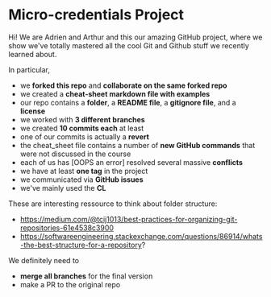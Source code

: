 # Micro-credentials Project

Hi! We are Adrien and Arthur and this our amazing GitHub project, where we show we've totally mastered all the cool Git and Github stuff we recently learned about.

In particular,
- we **forked this repo** and **collaborate on the same forked repo**
- we created a **cheat-sheet markdown file with examples**
- our repo contains a **folder**, a **README file**, a **gitignore file**, and a **license**
- we worked with **3 different branches**
- we created **10 commits each** at least
- one of our commits is actually a **revert**
- the cheat_sheet file contains a number of **new GitHub commands** that were not discussed in the course
- each of us has [OOPS an error] resolved several massive **conflicts**
- we have at least **one tag** in the project
- we communicated via **GitHub issues**
- we've mainly used the **CL**

These are interesting ressource to think about folder structure:
- https://medium.com/@tcij1013/best-practices-for-organizing-git-repositories-61e4538c3900
- https://softwareengineering.stackexchange.com/questions/86914/whats-the-best-structure-for-a-repository? 

We definitely need to
- **merge all branches** for the final version
- make a PR to the original repo

